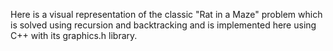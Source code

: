 Here is a visual representation of the classic "Rat in a Maze" problem which is solved using recursion and backtracking and is implemented here using C++ with its graphics.h library. 
